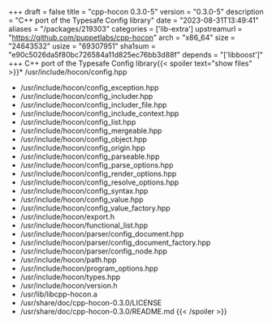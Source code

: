 +++
draft = false
title = "cpp-hocon 0.3.0-5"
version = "0.3.0-5"
description = "C++ port of the Typesafe Config library"
date = "2023-08-31T13:49:41"
aliases = "/packages/219303"
categories = ['lib-extra']
upstreamurl = "https://github.com/puppetlabs/cpp-hocon"
arch = "x86_64"
size = "24643532"
usize = "69307951"
sha1sum = "e90c5026da5f80bc726584a11d825ec76bb3d88f"
depends = "['libboost']"
+++
C++ port of the Typesafe Config library{{< spoiler text="show files" >}}* /usr/include/hocon/config.hpp
* /usr/include/hocon/config_exception.hpp
* /usr/include/hocon/config_includer.hpp
* /usr/include/hocon/config_includer_file.hpp
* /usr/include/hocon/config_include_context.hpp
* /usr/include/hocon/config_list.hpp
* /usr/include/hocon/config_mergeable.hpp
* /usr/include/hocon/config_object.hpp
* /usr/include/hocon/config_origin.hpp
* /usr/include/hocon/config_parseable.hpp
* /usr/include/hocon/config_parse_options.hpp
* /usr/include/hocon/config_render_options.hpp
* /usr/include/hocon/config_resolve_options.hpp
* /usr/include/hocon/config_syntax.hpp
* /usr/include/hocon/config_value.hpp
* /usr/include/hocon/config_value_factory.hpp
* /usr/include/hocon/export.h
* /usr/include/hocon/functional_list.hpp
* /usr/include/hocon/parser/config_document.hpp
* /usr/include/hocon/parser/config_document_factory.hpp
* /usr/include/hocon/parser/config_node.hpp
* /usr/include/hocon/path.hpp
* /usr/include/hocon/program_options.hpp
* /usr/include/hocon/types.hpp
* /usr/include/hocon/version.h
* /usr/lib/libcpp-hocon.a
* /usr/share/doc/cpp-hocon-0.3.0/LICENSE
* /usr/share/doc/cpp-hocon-0.3.0/README.md
{{< /spoiler >}}